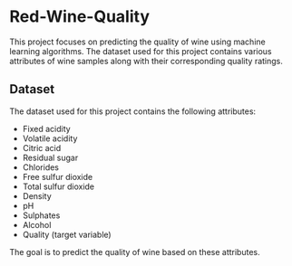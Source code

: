 # Red-Wine-Quality

This project focuses on predicting the quality of wine using machine learning algorithms. The dataset used for this project contains various attributes of wine samples along with their corresponding quality ratings.

## Dataset

The dataset used for this project contains the following attributes:

- Fixed acidity
- Volatile acidity
- Citric acid
- Residual sugar
- Chlorides
- Free sulfur dioxide
- Total sulfur dioxide
- Density
- pH
- Sulphates
- Alcohol
- Quality (target variable)

The goal is to predict the quality of wine based on these attributes.
